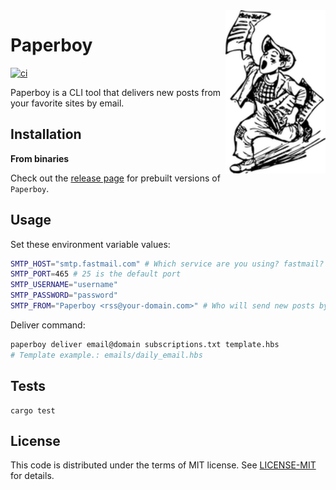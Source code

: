 <img src="https://raw.githubusercontent.com/eduardostuart/paperboy/main/.github/resources/paperboy.png" alt="Paperboy" width="160" align="right">

# Paperboy

[![ci](https://github.com/eduardostuart/paperboy/actions/workflows/ci.yml/badge.svg?branch=main)](https://github.com/eduardostuart/paperboy/actions/workflows/ci.yml)

Paperboy is a CLI tool that delivers new posts from your favorite sites by email.

## Installation

**From binaries**

Check out the [release page](https://github.com/eduardostuart/paperboy/releases/) for prebuilt versions of `Paperboy`.

## Usage

Set these environment variable values:

```bash
SMTP_HOST="smtp.fastmail.com" # Which service are you using? fastmail? gmail? sendgrid? ...
SMTP_PORT=465 # 25 is the default port
SMTP_USERNAME="username"
SMTP_PASSWORD="password"
SMTP_FROM="Paperboy <rss@your-domain.com>" # Who will send new posts by email?
```

Deliver command:

```bash
paperboy deliver email@domain subscriptions.txt template.hbs
# Template example.: emails/daily_email.hbs
```

## Tests

```
cargo test
```

## License

This code is distributed under the terms of MIT license.
See [LICENSE-MIT](LICENSE-MIT) for details.
